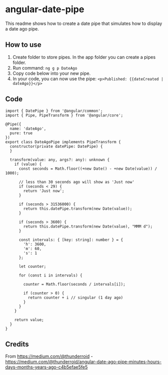 # angular-date-pipe
This readme shows how to create a date pipe that simulates how to display a date ago pipe.

## How to use
1. Create folder to store pipes. In the app folder you can create a pipes folder.
2. Run command: ```ng g p DateAgo```
3. Copy code below into your new pipe.
4. In your code, you can now use the pipe: ```<p>Published: {{dateCreated | dateAgo}}</p>```

## Code

```
import { DatePipe } from '@angular/common';
import { Pipe, PipeTransform } from '@angular/core';

@Pipe({
  name: 'dateAgo',
  pure: true
})
export class DateAgoPipe implements PipeTransform {
  constructor(private datePipe: DatePipe) {
  }

  transform(value: any, args?: any): unknown {
    if (value) {
      const seconds = Math.floor((+new Date() - +new Date(value)) / 1000);

      // less than 30 seconds ago will show as 'Just now'
      if (seconds < 29) {
        return 'Just now';
      }

      if (seconds > 31536000) {
        return this.datePipe.transform(new Date(value));
      }

      if (seconds > 3600) {
        return this.datePipe.transform(new Date(value), "MMM d");
      }

      const intervals: { [key: string]: number } = {
        'h': 3600,
        'm': 60,
        's': 1
      };

      let counter;

      for (const i in intervals) {

        counter = Math.floor(seconds / intervals[i]);

        if (counter > 0) {
          return counter + i // singular (1 day ago)
        }
      }
    }

    return value;
  }
}

```

## Credits
From https://medium.com/@thunderroid - https://medium.com/@thunderroid/angular-date-ago-pipe-minutes-hours-days-months-years-ago-c4b5efae5fe5
